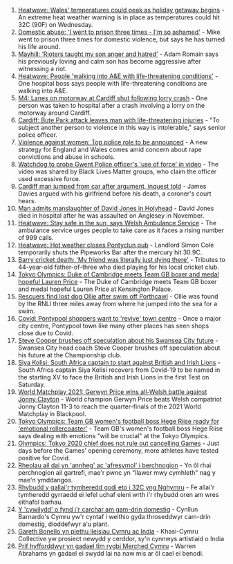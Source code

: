 1. [Heatwave: Wales' temperatures could peak as holiday getaway begins](https://www.bbc.co.uk/news/uk-wales-57892927) - An extreme heat weather warning is in place as temperatures could hit 32C (90F) on Wednesday.
2. [Domestic abuse: 'I went to prison three times - I'm so ashamed'](https://www.bbc.co.uk/news/uk-wales-57900940) - Mike went to prison three times for domestic violence, but says he has turned his life around.
3. [Mayhill: ‘Rioters taught my son anger and hatred’](https://www.bbc.co.uk/news/uk-wales-57907596) - Adam Romain says his previously loving and calm son has become aggressive after witnessing a riot.
4. [Heatwave: People 'walking into A&E with life-threatening conditions'](https://www.bbc.co.uk/news/uk-wales-57907214) - One hospital boss says people with life-threatening conditions are walking into A&E.
5. [M4: Lanes on motorway at Cardiff shut following lorry crash](https://www.bbc.co.uk/news/uk-wales-57903438) - One person was taken to hospital after a crash involving a lorry on the motorway around Cardiff.
6. [Cardiff: Bute Park attack leaves man with life-threatening injuries](https://www.bbc.co.uk/news/uk-wales-57900310) - "To subject another person to violence in this way is intolerable," says senior police officer.
7. [Violence against women: Top police role to be announced](https://www.bbc.co.uk/news/uk-57909118) - A new strategy for England and Wales comes amid concern about rape convictions and abuse in schools.
8. [Watchdog to probe Gwent Police officer's 'use of force' in video](https://www.bbc.co.uk/news/uk-wales-57896406) - The video was shared by Black Lives Matter groups, who claim the officer used excessive force.
9. [Cardiff man jumped from car after argument, inquest told](https://www.bbc.co.uk/news/uk-wales-57906114) - James Davies argued with his girlfriend before his death, a coroner's court hears.
10. [Man admits manslaughter of David Jones in Holyhead](https://www.bbc.co.uk/news/uk-wales-57899295) - David Jones died in hospital after he was assaulted on Anglesey in November.
11. [Heatwave: Stay safe in the sun, says Welsh Ambulance Service](https://www.bbc.co.uk/news/uk-wales-57910591) - The ambulance service urges people to take care as it faces a rising number of 999 calls.
12. [Heatwave: Hot weather closes Pontyclun pub](https://www.bbc.co.uk/news/uk-wales-57908735) - Landlord Simon Cole temporarily shuts the Pipeworks Bar after the mercury hit 30.9C.
13. [Barry cricket death: 'My friend was literally just dying there'](https://www.bbc.co.uk/news/uk-wales-57892928) - Tributes to 44-year-old father-of-three who died playing for his local cricket club.
14. [Tokyo Olympics: Duke of Cambridge meets Team GB boxer and medal hopeful Lauren Price](https://www.bbc.co.uk/sport/av/olympics/57876234) - The Duke of Cambridge meets Team GB boxer and medal hopeful Lauren Price at Kensington Palace.
15. [Rescuers find lost dog Ollie after swim off Porthcawl](https://www.bbc.co.uk/news/uk-wales-57880619) - Ollie was found by the RNLI three miles away from where he jumped into the sea for a swim.
16. [Covid: Pontypool shoppers want to 'revive' town centre](https://www.bbc.co.uk/news/uk-wales-57870128) - Once a major city centre, Pontypool town like many other places has seen shops close due to Covid.
17. [Steve Cooper brushes off speculation about his Swansea City future](https://www.bbc.co.uk/sport/football/57909724) - Swansea City head coach Steve Cooper brushes off speculation about his future at the Championship club.
18. [Siya Kolisi: South Africa captain to start against British and Irish Lions](https://www.bbc.co.uk/sport/rugby-union/57881062) - South Africa captain Siya Kolisi recovers from Covid-19 to be named in the starting XV to face the British and Irish Lions in the first Test on Saturday.
19. [World Matchplay 2021: Gerwyn Price wins all-Welsh battle against Jonny Clayton](https://www.bbc.co.uk/sport/darts/57909914) - World champion Gerwyn Price beats Welsh compatriot Jonny Clayton 11-3 to reach the quarter-finals of the 2021 World Matchplay in Blackpool.
20. [Tokyo Olympics: Team GB women's football boss Hege Riise ready for 'emotional rollercoaster'](https://www.bbc.co.uk/sport/football/57905236) - Team GB's women's football boss Hege Riise says dealing with emotions "will be crucial" at the Tokyo Olympics.
21. [Olympics: Tokyo 2020 chief does not rule out cancelling Games](https://www.bbc.co.uk/news/world-asia-57911122) - Just days before the Games' opening ceremony, more athletes have tested positive for Covid.
22. [Rheolau ail dai yn 'annheg' ac 'afresymol' i berchnogion](https://www.bbc.co.uk/newyddion/57904467) - Yn ôl rhai perchnogion ail gartrefi, mae'r pwnc yn "llawer mwy cymhleth" nag y mae'n ymddangos.
23. [Rhybudd y gallai'r tymheredd godi eto i 32C yng Nghymru](https://www.bbc.co.uk/newyddion/57906840) - Fe allai'r tymheredd gyrraedd ei lefel uchaf eleni wrth i'r rhybudd oren am wres eithafol barhau.
24. [Y 'cywilydd' o fynd i'r carchar am gam-drin domestig](https://www.bbc.co.uk/newyddion/57906838) - Cynllun Barnardo's Cymru yw'r cyntaf i weithio gyda throseddwyr cam-drin domestig, dioddefwyr a'u plant.
25. [Gareth Bonello yn plethu lleisiau Cymru ac India](https://www.bbc.co.uk/newyddion/57902854) - Khasi-Cymru Collective yw prosiect newydd y cerddor, sy'n cynnwys artistiaid o India
26. [Prif hyfforddwyr yn gadael tîm rygbi Merched Cymru](https://www.bbc.co.uk/newyddion/57892737) - Warren Abrahams yn gadael ei swydd lai na naw mis ar ôl cael ei benodi.

